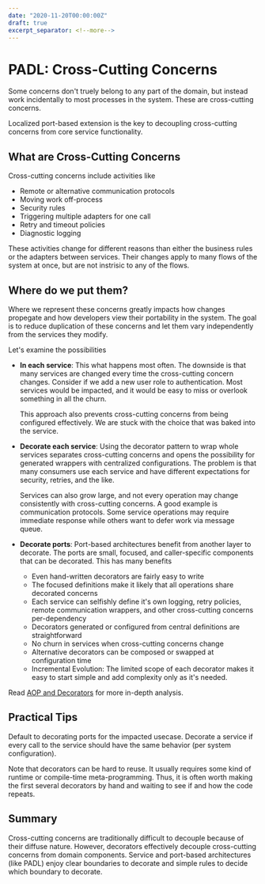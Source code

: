 ```yaml
---
date: "2020-11-20T00:00:00Z"
draft: true
excerpt_separator: <!--more-->
---
```


# PADL: Cross-Cutting Concerns
Some concerns don't truely belong to any part of the domain, but instead work incidentally to most processes in the system. These are cross-cutting concerns. 

Localized port-based extension is the key to decoupling cross-cutting concerns from core service functionality.
<!--more-->

## What are Cross-Cutting Concerns
Cross-cutting concerns include activities like
- Remote or alternative communication protocols
- Moving work off-process
- Security rules
- Triggering multiple adapters for one call
- Retry and timeout policies
- Diagnostic logging

These activities change for different reasons than either the business rules or the adapters between services. Their changes apply to many flows of the system at once, but are not instrisic to any of the flows.

## Where do we put them?
Where we represent these concerns greatly impacts how changes propegate and how developers view their portability in the system. The goal is to reduce duplication of these concerns and let them vary independently from the services they modify. 

Let's examine the possibilities

- **In each service**: This what happens most often. The downside is that many services are changed every time the cross-cutting concern changes. Consider if we add a new user role to authentication. Most services would be impacted, and it would be easy to miss or overlook something in all the churn.

    This approach also prevents cross-cutting concerns from being configured effectively. We are stuck with the choice that was baked into the service.
    
- **Decorate each service**: Using the decorator pattern to wrap whole services separates cross-cutting concerns and opens the possibility for generated wrappers with centralized configurations. The problem is that many consumers use each service and have different expectations for security, retries, and the like. 

    Services can also grow large, and not every operation may change consistently with cross-cutting concerns. A good example is communication protocols. Some service operations may require immediate response while others want to defer work via message queue.

- **Decorate ports**: Port-based architectures benefit from another layer to decorate. The ports are small, focused, and caller-specific components that can be decorated. This has many benefits
  - Even hand-written decorators are fairly easy to write
  - The focused definitions make it likely that all operations share decorated concerns 
  - Each service can selfishly define it's own logging, retry policies, remote communication wrappers, and other cross-cutting concerns per-dependency 
  - Decorators generated or configured from central definitions are straightforward
  - No churn in services when cross-cutting concerns change
  - Alternative decorators can be composed or swapped at configuration time
  - Incremental Evolution: The limited scope of each decorator makes it easy to start simple and add complexity only as it's needed.

Read [AOP and Decorators](../../_posts/Language%20Limited%20Though/2020-10-16-AOP-and-Decorator.md) for more in-depth analysis.

## Practical Tips
Default to decorating ports for the impacted usecase. Decorate a service if every call to the service should have the same behavior (per system configuration).

Note that decorators can be hard to reuse. It usually requires some kind of runtime or compile-time meta-programming. Thus, it is often worth making the first several decorators by hand and waiting to see if and how the code repeats.

## Summary

Cross-cutting concerns are traditionally difficult to decouple because of their diffuse nature. However, decorators effectively decouple cross-cutting concerns from domain components. Service and port-based architectures (like PADL) enjoy clear boundaries to decorate and simple rules to decide which boundary to decorate.
